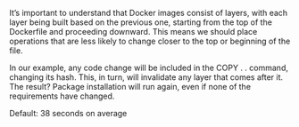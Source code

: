It’s important to understand that Docker images consist of layers, with each layer being built based on the previous one, starting from the top of the Dockerfile and proceeding downward. This means we should place operations that are less likely to change closer to the top or beginning of the file.

In our example, any code change will be included in the COPY . . command, changing its hash. This, in turn, will invalidate any layer that comes after it. The result? Package installation will run again, even if none of the requirements have changed.



Default: 38  seconds on average
